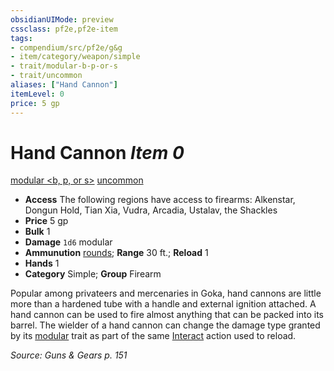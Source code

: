 ```yaml
---
obsidianUIMode: preview
cssclass: pf2e,pf2e-item
tags:
- compendium/src/pf2e/g&g
- item/category/weapon/simple
- trait/modular-b-p-or-s
- trait/uncommon
aliases: ["Hand Cannon"]
itemLevel: 0
price: 5 gp
---
```

# Hand Cannon *Item 0*  
[modular <b, p, or s>](../../../rules/traits/modular-logm.md)  [uncommon](../../../rules/traits/uncommon.md)  

- **Access** The following regions have access to firearms: Alkenstar, Dongun Hold, Tian Xia, Vudra, Arcadia, Ustalav, the Shackles
- **Price** 5 gp
- **Bulk** 1
- **Damage** `1d6` modular
- **Ammunution** [rounds](round-10-g-g.md); **Range** 30 ft.; **Reload** 1
- **Hands** 1
- **Category** Simple; **Group** Firearm 

Popular among privateers and mercenaries in Goka, hand cannons are little more than a hardened tube with a handle and external ignition attached. A hand cannon can be used to fire almost anything that can be packed into its barrel. The wielder of a hand cannon can change the damage type granted by its [modular](../../../rules/traits/modular-logm.md) trait as part of the same [Interact](../../../rules/actions/interact.md) action used to reload.

*Source: Guns & Gears p. 151*